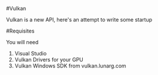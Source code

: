 #Vulkan

Vulkan is a new API, here's an attempt to write some startup

#Requisites

You will need
1. Visual Studio
2. Vulkan Drivers for your GPU
3. Vulkan Windows SDK from vulkan.lunarg.com

